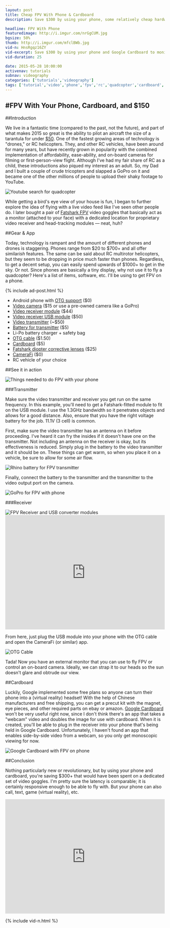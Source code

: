 ```yaml
---
layout: post
title: Cheap FPV With Phone & Cardboard
description: Save $300 by using your phone, some relatively cheap hardware, and Google Cardboard to monitor your FPV flights.

headline: FPV With Phone
featuredimage: http://i.imgur.com/nrGgCUM.jpg
bgsize: 50%
thumb: http://i.imgur.com/mfclBWb.jpg
vid-n: HnsRgqz16ZY
vid-excerpt: Save $300 by using your phone and Google Cardboard to monitor your FPV flights.
vid-duration: 25

date: 2015-05-28 10:00:00
activenav: tutorials
subnav: videography
categories: ['tutorials','videography']
tags: ['tutorial','video','phone','fpv','rc','quadcopter','cardboard','otg']
---
```

#FPV With Your Phone, Cardboard, and $150
---

##Introduction

We live in a fantastic time (compared to the past, not the future), and part of what makes 2015 so great is the ability to pilot an aircraft the size of a tarantula for under <a href="http://amzn.to/1Ayrh20" class="amazon">$50</a>. One of the fastest growing areas of technology is "drones," or RC helicopters. They, and other RC vehicles, have been around for many years, but have recently grown in popularity with the combined implementation of affordability, ease-ability, and on-board cameras for filming or first-person-view flight. Although I've had my fair share of RC as a child, these introductions also piqued my interest as an adult. So, my Dad and I built a couple of crude tricopters and slapped a GoPro on it and became one of the other millions of people to upload their shaky footage to YouTube.

<img src="http://i.imgur.com/PX8cBEk.jpg" alt="Youtube search for quadcopter">

While getting a bird's eye view of your house is fun, I began to further explore the idea of flying with a live video feed like I've seen other people do. I later bought a pair of <a href="http://amzn.to/1EavyU2" class="amazon">Fatshark FPV</a> video goggles that basically act as a monitor (attached to your face) with a dedicated location for proprietary video receiver and head-tracking modules — neat, huh?

##Gear & App

Today, technology is rampant and the amount of different phones and drones is staggering. Phones range from $20 to $700+ and all offer similar*ish* features. The same can be said about RC multirotor helicopters, but they seem to be dropping in price much faster than phones. Regardless, to get a decent setup, you can easily spend upwards of $1000+ to get in the sky. Or not. Since phones are basically a tiny display, why not use it to fly a quadcopter? Here's a list of items, software, etc. I'll be using to get FPV on a phone.

{% include ad-post.html %}

* Android phone with <a href="https://play.google.com/store/apps/details?id=com.homesoft.otgtroubshooter&hl=en">OTG support</a> ($0)
* <a href="http://www.hobbyking.com/hobbyking/store/__72581__Aomway_Mini_600TVL_FPV_Tuned_CMOS_Camera_with_Microphone_and_shielded_cable_NTSC_.html">Video camera</a> ($15 or use a pre-owned camera like a GoPro)
* <a href="http://laserbgc.com/index.php?route=product/product&path=67&product_id=75">Video receiver module</a> ($44)
* <a href="http://laserbgc.com/index.php?route=product/product&product_id=82">Video receiver USB module</a> ($50)
* <a href="http://www.readymaderc.com/store/index.php?main_page=product_info&products_id=1017">Video transmitter</a> (~$50)
* <a href="http://www.hobbyking.com/hobbyking/store/__7308__Rhino_610mAh_3S_11_1v_20C_Lipoly_Pack.html">Battery for transmitter</a> ($5)
* Li-Po battery charger + safety bag
* <a href="http://amzn.to/1HwM5El" class="amazon">OTG cable</a> ($1.50)
* <a href="http://amzn.to/1HwLYZl" class="amazon">Cardboard</a> ($5)
* <a href="http://amzn.to/1HwMgze" class="amazon">Fatshark diopter corrective lenses</a> ($25)
* <a href="https://play.google.com/store/apps/details?id=com.vaultmicro.camerafi&hl=en">CameraFi</a> ($0)
* RC vehicle of your choice

##See it in action

<img src="http://i.imgur.com/et3BG5o.jpg" alt="Things needed to do FPV with your phone">

###Transmitter

Make sure the video transmitter and receiver you get run on the same frequency. In this example, you'll need to get a Fatshark-fitted module to fit on the USB module. I use the 1.3GHz bandwidth so it penetrates objects and allows for a good distance. Also, ensure that you have the right voltage battery for the job. 11.1V (3 cell) is common.

First, make sure the video transmitter has an antenna on it before proceeding. I've heard it can fry the insides if it doesn't have one on the transmitter. Not including an antenna on the receiver is okay, but its effectiveness is reduced. Simply plug in the battery to the video transmitter and it should be on. These things can get warm, so when you place it on a vehicle, be sure to allow for some air flow.

<img src="http://i.imgur.com/YCx6qTB.jpg" alt="Rhino battery for FPV transmitter">

Finally, connect the battery to the transmitter and the transmitter to the video output port on the camera.

<img src="http://i.imgur.com/mTeMVMi.jpg" alt="GoPro for FPV with phone">

###Receiver

<img src="http://i.imgur.com/pVkuLDT.jpg" alt="FPV Receiver and USB converter modules">

<iframe class="imgur-embed" width="100%" height="360" frameborder="0" src="http://i.imgur.com/2SvN1os.gifv#embed"></iframe>

From here, just plug the USB module into your phone with the OTG cable and open the CameraFi (or similar) app.

<img src="http://i.imgur.com/09N6udO.jpg" alt="OTG Cable">

Tada! Now you have an external monitor that you can use to fly FPV or control an on-board camera. Ideally, we can strap it to our heads so the sun doesn't glare and obtrude our view.

##Cardboard

Luckily, Google implemented some free plans so anyone can turn their phone into a (virtual reality) headset! With the help of Chinese manufacturers and free shipping, you can get a precut kit with the magnet, eye pieces, and other required parts on ebay or amazon. <a href="http://www.google.com/get/cardboard">Google Cardboard</a> won't be very useful right now, since I don't think there's an app that takes a "webcam" video and doubles the image for use with cardboard. When it is created, you'll be able to plug in the receiver into your phone that's being held in Google Cardboard. Unfortunately, I haven't found an app that enables side-by-side video from a webcam, so you only get monoscopic viewing for now.

<img src="http://i.imgur.com/eFjjizt.jpg" alt="Google Cardboard with FPV on phone">

##Conclusion

Nothing particularly new or revolutionary, but by using your phone and cardboard, you're saving $300+ that would have been spent on a dedicated set of video goggles. I'm pretty sure the latency is comparable; it is certainly responsive enough to be able to fly with. But your phone can also call, text, game (virtual reality), etc.

<iframe class="imgur-embed" width="100%" height="360" frameborder="0" src="http://i.imgur.com/oXilp86.gifv#embed"></iframe>

{% include vid-n.html %}